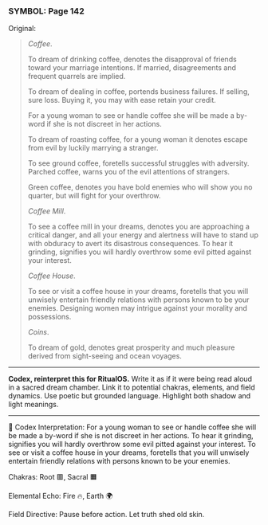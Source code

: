 ### SYMBOL: Page 142

Original:
> _Coffee_.
> 
> 
> To dream of drinking coffee, denotes the disapproval of friends toward
> your marriage intentions. If married, disagreements and frequent
> quarrels are implied.
> 
> 
> To dream of dealing in coffee, portends business failures.
> If selling, sure loss. Buying it, you may with ease
> retain your credit.
> 
> 
> For a young woman to see or handle coffee she will be made a by-word if she
> is not discreet in her actions.
> 
> 
> To dream of roasting coffee, for a young woman it denotes escape
> from evil by luckily marrying a stranger.
> 
> 
> To see ground coffee, foretells successful struggles with adversity.
> Parched coffee, warns you of the evil attentions of strangers.
> 
> 
> Green coffee, denotes you have bold enemies who will show you no quarter,
> but will fight for your overthrow.
> 
> 
> _Coffee Mill_.
> 
> 
> To see a coffee mill in your dreams, denotes you are approaching
> a critical danger, and all your energy and alertness will have
> to stand up with obduracy to avert its disastrous consequences.
> To hear it grinding, signifies you will hardly overthrow some evil
> pitted against your interest.
> 
> 
> _Coffee House_.
> 
> 
> To see or visit a coffee house in your dreams, foretells that you will
> unwisely entertain friendly relations with persons known to be your enemies.
> Designing women may intrigue against your morality and possessions.
> 
> 
> _Coins_.
> 
> 
> To dream of gold, denotes great prosperity and much pleasure
> derived from sight-seeing and ocean voyages.

---

**Codex, reinterpret this for RitualOS.**
Write it as if it were being read aloud in a sacred dream chamber.
Link it to potential chakras, elements, and field dynamics.
Use poetic but grounded language.
Highlight both shadow and light meanings.

---

🔁 Codex Interpretation:
For a young woman to see or handle coffee she will be made a by-word if she is not discreet in her actions. To hear it grinding, signifies you will hardly overthrow some evil pitted against your interest. To see or visit a coffee house in your dreams, foretells that you will unwisely entertain friendly relations with persons known to be your enemies.

Chakras: Root 🟥, Sacral 🟧

Elemental Echo: Fire 🔥, Earth 🌍

Field Directive: Pause before action. Let truth shed old skin.
